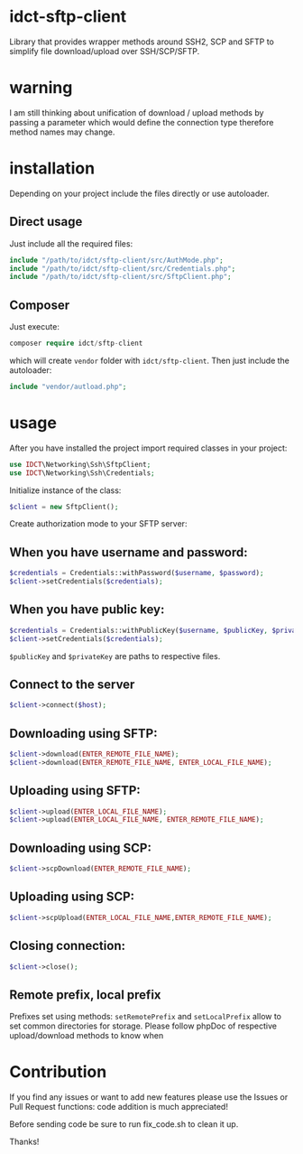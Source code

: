 idct-sftp-client
==================

Library that provides wrapper methods around SSH2, SCP and SFTP to simplify file
download/upload over SSH/SCP/SFTP.

warning
=======
I am still thinking about unification of download / upload methods by passing a
parameter which would define the connection type therefore method names may change.

installation
============

Depending on your project include the files directly or use autoloader.

## Direct usage

Just include all the required files:

```php
include "/path/to/idct/sftp-client/src/AuthMode.php";
include "/path/to/idct/sftp-client/src/Credentials.php";
include "/path/to/idct/sftp-client/src/SftpClient.php";
```

## Composer

Just execute:

```php
composer require idct/sftp-client
```

which will create `vendor` folder with `idct/sftp-client`. Then just include the
autoloader:

```php
include "vendor/autload.php";
```

usage
=====

After you have installed the project import required classes in your project:

```php
use IDCT\Networking\Ssh\SftpClient;
use IDCT\Networking\Ssh\Credentials;
```

Initialize instance of the class:

```php
$client = new SftpClient();
```

Create authorization mode to your SFTP server:

## When you have username and password:

```php
$credentials = Credentials::withPassword($username, $password);
$client->setCredentials($credentials);
```

## When you have public key:

```php
$credentials = Credentials::withPublicKey($username, $publicKey, $privateKey, $passphrase = null);
$client->setCredentials($credentials);
```

`$publicKey` and `$privateKey` are paths to respective files.

## Connect to the server

```php
$client->connect($host);
```


## Downloading using SFTP:

```php
$client->download(ENTER_REMOTE_FILE_NAME);
$client->download(ENTER_REMOTE_FILE_NAME, ENTER_LOCAL_FILE_NAME);
```

## Uploading using SFTP:

```php
$client->upload(ENTER_LOCAL_FILE_NAME);
$client->upload(ENTER_LOCAL_FILE_NAME, ENTER_REMOTE_FILE_NAME);
```

## Downloading using SCP:
```php
$client->scpDownload(ENTER_REMOTE_FILE_NAME);
```

## Uploading using SCP:
```php
$client->scpUpload(ENTER_LOCAL_FILE_NAME,ENTER_REMOTE_FILE_NAME);
```

## Closing connection:

```php
$client->close();
```

## Remote prefix, local prefix

Prefixes set using methods: `setRemotePrefix` and `setLocalPrefix` allow to set
common directories for storage. Please follow phpDoc of respective upload/download
methods to know when

Contribution
============

If you find any issues or want to add new features please use the Issues or Pull
Request functions: code addition is much appreciated!

Before sending code be sure to run fix_code.sh to clean it up.

Thanks!
